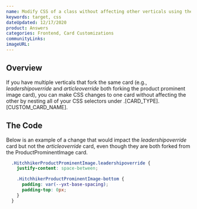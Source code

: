 ```yaml
---
name: Modify CSS of a class without affecting other verticals using the same class
keywords: target, css
dateUpdated: 12/17/2020
product: Answers
categories: Frontend, Card Customizations
communityLinks:
imageURL:
---
```


## Overview

If you have multiple verticals that fork the same card (e.g., *leadershipoverride* and *articleoverride* both forking the product prominent image card), you can make CSS changes to one card without affecting the other by nesting all of your CSS selectors under .[CARD_TYPE].[CUSTOM_CARD_NAME].

## The Code

Below is an example of a change that would impact the *leadershipoverride* card but not the *articleoverride* card, even though they are both forked from the ProductProminentImage card. 

```css
  .HitchhikerProductProminentImage.leadershipoverride {
    justify-content: space-between;

    .HitchhikerProductProminentImage-bottom {
      padding: var(--yxt-base-spacing);
      padding-top: 0px;
    }
  }
```
